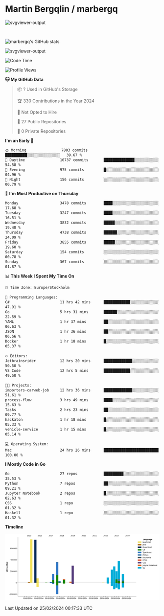 # Martin Bergqlin / marbergq

![svgviewer-output](https://user-images.githubusercontent.com/2405410/206014777-22d41ecb-c24f-421d-b7d9-bba2cb5bb0de.svg)

<br>

<!--- [![Martin's Week](https://github-readme-stats.vercel.app/api/wakatime?username=marbergq&theme=dark)](https://github.com/anuraghazra/github-readme-stats) -->

![marbergq's GitHub stats](https://github-readme-stats.vercel.app/api?username=marbergq&count_private=true&show_icons=true)

![svgviewer-output](https://wakatime.com/badge/user/3f0a2069-6683-4e19-9a4a-7d21ea815067.svg)

<!--START_SECTION:waka-->
![Code Time](http://img.shields.io/badge/Code%20Time-3%2C771%20hrs%2011%20mins-blue)

![Profile Views](http://img.shields.io/badge/Profile%20Views-0-blue)

**🐱 My GitHub Data** 

> 📦 ? Used in GitHub's Storage 
 > 
> 🏆 330 Contributions in the Year 2024
 > 
> 🚫 Not Opted to Hire
 > 
> 📜 27 Public Repositories 
 > 
> 🔑 0 Private Repositories 
 > 
**I'm an Early 🐤** 

```text
🌞 Morning                7803 commits        ██████████░░░░░░░░░░░░░░░   39.67 % 
🌆 Daytime                10737 commits       ██████████████░░░░░░░░░░░   54.58 % 
🌃 Evening                975 commits         █░░░░░░░░░░░░░░░░░░░░░░░░   04.96 % 
🌙 Night                  156 commits         ░░░░░░░░░░░░░░░░░░░░░░░░░   00.79 % 
```
📅 **I'm Most Productive on Thursday** 

```text
Monday                   3478 commits        ████░░░░░░░░░░░░░░░░░░░░░   17.68 % 
Tuesday                  3247 commits        ████░░░░░░░░░░░░░░░░░░░░░   16.51 % 
Wednesday                3832 commits        █████░░░░░░░░░░░░░░░░░░░░   19.48 % 
Thursday                 4738 commits        ██████░░░░░░░░░░░░░░░░░░░   24.09 % 
Friday                   3855 commits        █████░░░░░░░░░░░░░░░░░░░░   19.60 % 
Saturday                 154 commits         ░░░░░░░░░░░░░░░░░░░░░░░░░   00.78 % 
Sunday                   367 commits         ░░░░░░░░░░░░░░░░░░░░░░░░░   01.87 % 
```


📊 **This Week I Spent My Time On** 

```text
🕑︎ Time Zone: Europe/Stockholm

💬 Programming Languages: 
C#                       11 hrs 42 mins      ████████████░░░░░░░░░░░░░   47.91 % 
Go                       5 hrs 31 mins       ██████░░░░░░░░░░░░░░░░░░░   22.59 % 
YAML                     1 hr 37 mins        ██░░░░░░░░░░░░░░░░░░░░░░░   06.63 % 
JSON                     1 hr 36 mins        ██░░░░░░░░░░░░░░░░░░░░░░░   06.56 % 
Docker                   1 hr 18 mins        █░░░░░░░░░░░░░░░░░░░░░░░░   05.37 % 

🔥 Editors: 
Jetbrainsrider           12 hrs 20 mins      █████████████░░░░░░░░░░░░   50.50 % 
VS Code                  12 hrs 5 mins       ████████████░░░░░░░░░░░░░   49.50 % 

🐱‍💻 Projects: 
importers-carweb-job     12 hrs 36 mins      █████████████░░░░░░░░░░░░   51.61 % 
process-flow             3 hrs 49 mins       ████░░░░░░░░░░░░░░░░░░░░░   15.63 % 
Tasks                    2 hrs 23 mins       ██░░░░░░░░░░░░░░░░░░░░░░░   09.77 % 
hackaton                 1 hr 18 mins        █░░░░░░░░░░░░░░░░░░░░░░░░   05.33 % 
vehicle-service          1 hr 15 mins        █░░░░░░░░░░░░░░░░░░░░░░░░   05.14 % 

💻 Operating System: 
Mac                      24 hrs 26 mins      █████████████████████████   100.00 % 
```

**I Mostly Code in Go** 

```text
Go                       27 repos            █████████░░░░░░░░░░░░░░░░   35.53 % 
Python                   7 repos             ██░░░░░░░░░░░░░░░░░░░░░░░   09.21 % 
Jupyter Notebook         2 repos             █░░░░░░░░░░░░░░░░░░░░░░░░   02.63 % 
CSS                      1 repo              ░░░░░░░░░░░░░░░░░░░░░░░░░   01.32 % 
Haskell                  1 repo              ░░░░░░░░░░░░░░░░░░░░░░░░░   01.32 % 
```



**Timeline**

![Lines of Code chart](https://raw.githubusercontent.com/marbergq/marbergq/main/assets/bar_graph.png)


 Last Updated on 25/02/2024 00:17:33 UTC
<!--END_SECTION:waka-->
